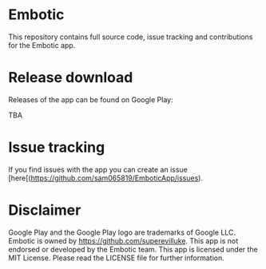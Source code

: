 # Embotic
This repository contains full source code, issue tracking and contributions for the Embotic app.

# Release download
Releases of the app can be found on Google Play:

TBA

# Issue tracking
If you find issues with the app you can create an issue [here[(https://github.com/sam065819/EmboticApp/issues).

# Disclaimer
Google Play and the Google Play logo are trademarks of Google LLC. Embotic is owned by https://github.com/superevilluke. This app is not endorsed or developed by the Embotic team. This app is licensed under the MIT License. Please read the LICENSE file for further information.
